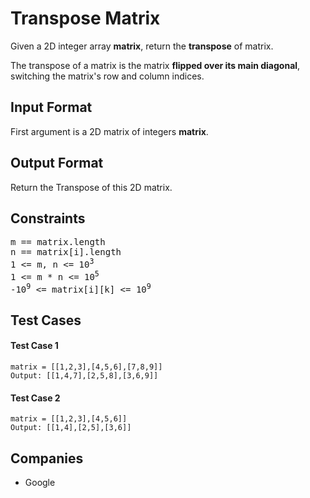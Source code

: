 <h1>Transpose Matrix</h1>

<p>Given a 2D integer array <b>matrix</b>, return the <b>transpose</b> of matrix.

The transpose of a matrix is the matrix <b>flipped over its main diagonal</b>, switching the matrix's row and column indices.
</p>

<h2>Input Format</h2>

<p>
First argument is a 2D matrix of integers <b>matrix</b>.
</p>

<h2>Output Format</h2>

<p>Return the Transpose of this 2D matrix.
</p>

<h2>Constraints</h2>

<pre>
m == matrix.length
n == matrix[i].length
1 <= m, n <= 10<sup>3</sup>
1 <= m * n <= 10<sup>5</sup>
-10<sup>9</sup> <= matrix[i][k] <= 10<sup>9</sup>
</pre>

<h2>Test Cases</h2>

<h4>Test Case 1</h4>

```
matrix = [[1,2,3],[4,5,6],[7,8,9]]
Output: [[1,4,7],[2,5,8],[3,6,9]]
```

<h4>Test Case 2</h4>

```
matrix = [[1,2,3],[4,5,6]]
Output: [[1,4],[2,5],[3,6]]
```

<h2>Companies</h2>

<ul>
  <li>Google</li>
</ul>

